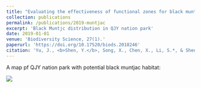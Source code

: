 ```yaml
---
title: "Evaluating the effectiveness of functional zones for black muntjac (Muntiacus crinifrons) protection in qianjiangyuan national park pilot site"
collection: publications
permalink: /publications/2019-muntjac
excerpt: 'Black Muntjc distribution in QJY nation park'
date: 2019-01-01
venue: 'Biodiversity Science, 27(1).'
paperurl: 'https://doi.org/10.17520/biods.2018246'
citation: 'Yu, J., <b>Shen, Y.</b>, Song, X., Chen, X., Li, S.*, & Shen, X*. (2019). Evaluating the effectiveness of functional zones for black muntjac (Muntiacus crinifrons) protection in qianjiangyuan national park pilot site. Biodiversity Science, 27(1).'
---
```


A map pf QJY nation park with potential black muntjac habitat:

![](http://YunyiShen.github.io/files/BM.png)
